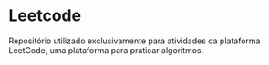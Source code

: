 # Leetcode
 Repositório utilizado exclusivamente para atividades da plataforma LeetCode, uma plataforma para praticar algoritmos.
